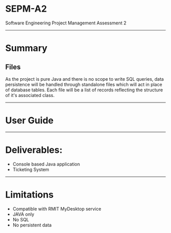 # SEPM-A2
Software Engineering Project Management Assessment 2

---
# Summary

## Files
As the project is pure Java and there is no scope to write SQL queries, data persistence will be handled through standalone files which will act in place of database tables.
Each file will be a list of records reflecting the structure of it's associated class.

---
# User Guide
 
---
# Deliverables:
- Console based Java application
- Ticketing System
---
# Limitations
- Compatible with RMIT MyDesktop service
- JAVA only
- No SQL
- No persistent data
